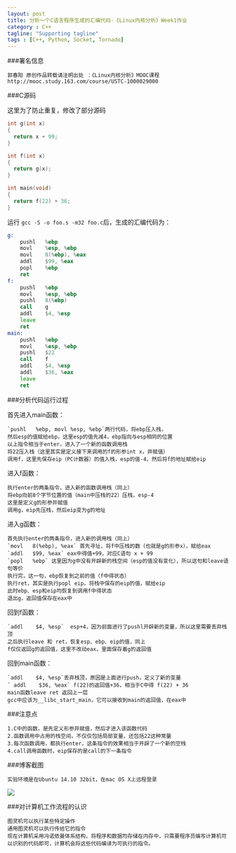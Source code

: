 ```yaml
---
layout: post
title: 分析一个C语言程序生成的汇编代码-《Linux内核分析》Week1作业
category : C++
tagline: "Supporting tagline"
tags : [C++, Python, Socket, Tornado]
---
```

###署名信息

	郭春阳 原创作品转载请注明出处 ：《Linux内核分析》MOOC课程 http://mooc.study.163.com/course/USTC-1000029000 

###C源码


这里为了防止重复，修改了部分源码

```C
int g(int x)
{
  return x + 99;
}

int f(int x)
{
  return g(x);
}

int main(void)
{
  return f(22) + 36;
}
```

运行 `gcc -S -o foo.s -m32 foo.c`后，生成的汇编代码为：

```asm
g:
	pushl	%ebp
	movl	%esp, %ebp
	movl	8(%ebp), %eax
	addl	$99, %eax
	popl	%ebp
	ret
f:
	pushl	%ebp
	movl	%esp, %ebp
	pushl	8(%ebp)
	call	g
	addl	$4, %esp
	leave
	ret
main:
	pushl	%ebp
	movl	%esp, %ebp
	pushl	$22
	call	f
	addl	$4, %esp
	addl	$36, %eax
	leave
	ret
```

###分析代码运行过程

首先进入main函数：

	`pushl	 %ebp, movl %esp, %ebp`两行代码，将ebp压入栈，  
	然后esp的值赋给ebp，这里esp的值先减4，ebp指向与esp相同的位置  
	以上指令相当于enter，进入了一个新的函数调用栈  
	将22压入栈（这里其实是定义接下来调用的f的形参int x，并赋值）  
	调用f，这里先保存eip（PC计数器）的值入栈，esp的值-4，然后将f的地址赋给eip  
	
进入f函数：

	执行enter的两条指令，进入新的函数调用栈（同上）  
	将ebp向前8个字节位置的值（main中压栈的22）压栈，esp-4  
	这里是定义g的形参并赋值  
	调用g，eip先压栈，然后eip变为g的地址

进入g函数：

	首先执行enter的两条指令，进入新的调用栈（同上）  
	`movl	8(%ebp), %eax` 首先寻址，将f中压栈的数（也就是g的形参x），赋给eax  
	`addl	$99, %eax` eax中得值+99，对应C语句 x + 99  
	`popl	%ebp` 这里因为g中没有开辟新的栈空间（esp的值没有变化），所以这句和leave语句等价  
	执行完，这一句，ebp恢复到之前的值（f中得状态）  
	执行ret，其实是执行popl eip，将栈中保存的eip的值，赋给eip  
	此时ebp、esp和eip均恢复到调用f中得状态
	退出g，返回值保存在eax中  

回到f函数：

	`addl    $4, %esp`  esp+4，因为前面进行了pushl开辟新的变量，所以这里需要丢弃栈顶  
	之后执行leave 和 ret，恢复esp、ebp、eip的值，同上
	f仅仅返回g的返回值，这里不改动eax，里面保存着g的返回值
	
回到main函数：

	`addl    $4, %esp`丢弃栈顶，原因是上面进行push，定义了新的变量  
	` addl    $36, %eax` f(22)的返回值+36，相当于C中得 f(22) + 36
	main函数leave ret 返回上一层 
	gcc中应该为__libc_start_main，它可以接收到main的返回值，在eax中
	
###注意点

	1.C中的函数，是先定义形参并赋值，然后才进入该函数代码  
	2.函数调用中占用的栈空间，不仅仅包括局部变量，还包括22这种常量  
	3.每次函数调用，都执行enter，这条指令的效果相当于开辟了一个新的空栈  
	4.call调用函数时，eip保存的是call的下一条指令  
	
###博客截图

	实验环境是在Ubuntu 14.10 32bit，在mac OS X上远程登录  
![](http://images.cnitblog.com/blog2015/669654/201503/080005124456292.png)


	
###对计算机工作流程的认识  

	图灵机可以执行某些特定操作 
	通用图灵机可以执行传给它的指令  
	现在计算机采用冯诺依曼体系结构，将程序和数据均存储在内存中，只需要程序员编写计算机可以识别的代码即可，计算机会将这些代码编译为可执行的指令。
			